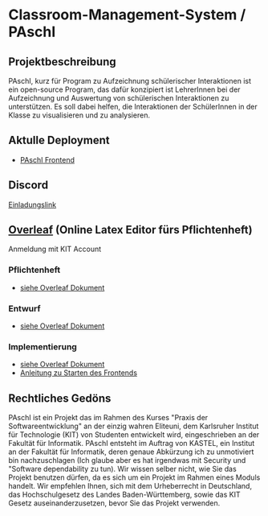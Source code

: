 # Classroom-Management-System / PAschI

## Projektbeschreibung
PAschI, kurz für Program zu Aufzeichnung schülerischer Interaktionen ist ein open-source Program, das dafür konzipiert ist LehrerInnen bei der Aufzeichnung und Auswertung von schülerischen Interaktionen zu unterstützen. Es soll dabei helfen, die Interaktionen der SchülerInnen in der Klasse zu visualisieren und zu analysieren.

## Aktulle Deployment
- [PAschI Frontend](https://193.196.36.88)


## Discord
[Einladungslink](https://discord.gg/uFgsvDbPXQ)

## [Overleaf](https://www.overleaf.com/project) (Online Latex Editor fürs Pflichtenheft)
Anmeldung mit KIT Account

### Pflichtenheft
- [siehe Overleaf Dokument](https://www.overleaf.com/project/636a25483d4e3fe399ee20c5)
### Entwurf
- [siehe Overleaf Dokument](https://www.overleaf.com/project/638caebe8658eb619a29ea48)

### Implementierung
- [siehe Overleaf Dokument](https://www.overleaf.com/project/63c699ac8c707d2b223f8afe)
- [Anleitung zu Starten des Frontends](./Implementierung/frontend/paschi/README.md)

## Rechtliches Gedöns
PAschI ist ein Projekt das im Rahmen des Kurses "Praxis der Softwareentwicklung" an der einzig wahren Eliteuni, dem Karlsruher Institut für Technologie (KIT) von Studenten entwickelt wird, eingeschrieben an der Fakultät für Informatik. PAschI entsteht im Auftrag von KASTEL, ein Institut an der Fakultät für Informatik, deren genaue Abkürzung ich zu unmotiviert bin nachzuschlagen (Ich glaube aber es hat irgendwas mit Security und "Software dependability zu tun). Wir wissen selber nicht, wie Sie das Projekt benutzen dürfen, da es sich um ein Projekt im Rahmen eines Moduls handelt. Wir empfehlen Ihnen, sich mit dem Urheberrecht in Deutschland, das Hochschulgesetz des Landes Baden-Württemberg, sowie das KIT Gesetz auseinanderzusetzen, bevor Sie das Projekt verwenden.